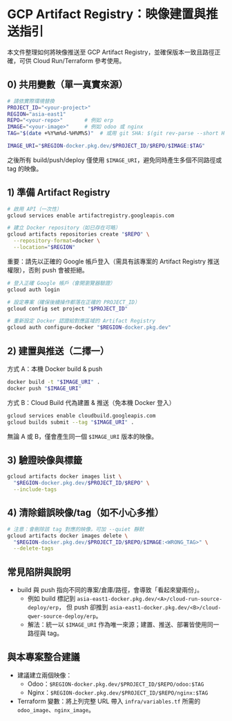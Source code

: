 # GCP Artifact Registry：映像建置與推送指引

本文件整理如何將映像推送至 GCP Artifact Registry，並確保版本一致且路徑正確，可供 Cloud Run/Terraform 參考使用。

## 0) 共用變數（單一真實來源）

```bash
# 請依實際環境替換
PROJECT_ID="<your-project>"
REGION="asia-east1"
REPO="<your-repo>"       # 例如 erp
IMAGE="<your-image>"     # 例如 odoo 或 nginx
TAG="$(date +%Y%m%d-%H%M%S)"  # 或用 git SHA: $(git rev-parse --short HEAD)

IMAGE_URI="$REGION-docker.pkg.dev/$PROJECT_ID/$REPO/$IMAGE:$TAG"
```

之後所有 build/push/deploy 僅使用 `$IMAGE_URI`，避免同時產生多個不同路徑或 tag 的映像。

## 1) 準備 Artifact Registry

```bash
# 啟用 API（一次性）
gcloud services enable artifactregistry.googleapis.com

# 建立 Docker repository（如已存在可略）
gcloud artifacts repositories create "$REPO" \
  --repository-format=docker \
  --location="$REGION"
```

重要：請先以正確的 Google 帳戶登入（需具有該專案的 Artifact Registry 推送權限），否則 push 會被拒絕。

```bash
# 登入正確 Google 帳戶（會開瀏覽器驗證）
gcloud auth login

# 設定專案（確保後續操作都落在正確的 PROJECT_ID）
gcloud config set project "$PROJECT_ID"

# 重新設定 Docker 認證給對應區域的 Artifact Registry
gcloud auth configure-docker "$REGION-docker.pkg.dev"
```

## 2) 建置與推送（二擇一）

方式 A：本機 Docker build & push

```bash
docker build -t "$IMAGE_URI" .
docker push "$IMAGE_URI"
```

方式 B：Cloud Build 代為建置 & 推送（免本機 Docker 登入）

```bash
gcloud services enable cloudbuild.googleapis.com
gcloud builds submit --tag "$IMAGE_URI" .
```

無論 A 或 B，僅會產生同一個 `$IMAGE_URI` 版本的映像。

## 3) 驗證映像與標籤

```bash
gcloud artifacts docker images list \
  "$REGION-docker.pkg.dev/$PROJECT_ID/$REPO" \
  --include-tags
```

## 4) 清除錯誤映像/tag（如不小心多推）

```bash
# 注意：會刪除該 tag 對應的映像，可加 --quiet 靜默
gcloud artifacts docker images delete \
  "$REGION-docker.pkg.dev/$PROJECT_ID/$REPO/$IMAGE:<WRONG_TAG>" \
  --delete-tags
```

## 常見陷阱與說明

- build 與 push 指向不同的專案/倉庫/路徑，會導致「看起來變兩份」。
  - 例如 build 標記到 `asia-east1-docker.pkg.dev/<A>/cloud-run-source-deploy/erp`，
    但 push 卻推到 `asia-east1-docker.pkg.dev/<B>/cloud-qwer-source-deploy/erp`。
  - 解法：統一以 `$IMAGE_URI` 作為唯一來源；建置、推送、部署皆使用同一路徑與 tag。

## 與本專案整合建議

- 建議建立兩個映像：
  - Odoo：`$REGION-docker.pkg.dev/$PROJECT_ID/$REPO/odoo:$TAG`
  - Nginx：`$REGION-docker.pkg.dev/$PROJECT_ID/$REPO/nginx:$TAG`
- Terraform 變數：將上列完整 URL 帶入 `infra/variables.tf` 所需的 `odoo_image`、`nginx_image`。
